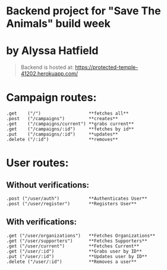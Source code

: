 # Backend project for "Save The Animals" build week

# by Alyssa Hatfield

> Backend is hosted at: https://protected-temple-41202.herokuapp.com/

# Campaign routes:

    .get    ("/")                  **fetches all**
    .post   ("/campaigns")         **creates**
    .get    ("/campaigns/current") **grabs current**
    .get    ("/campaigns/:id")     **fetches by id**
    .put    ("/campaigns/:id")     **updates**
    .delete ("/:id")               **removes**

# User routes:

## Without verifications:

    .post ("/user/auth")           **Authenticates User**
    .post ("/user/register")       **Registers User**

## With verifications:

    .get ("/user/organizations")   **Fetches Organizations**
    .get ("/user/supporters")      **Fetches Supporters**
    .get ("/user/current")         **Fetches Current**
    .get ("/user/:id")             **Grabs user by ID**
    .put ("/user/:id")             **Updates user by ID**
    .delete ("/user/:id")          **Removes a user**
